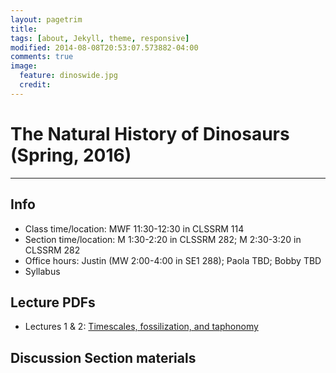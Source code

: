 ```yaml
---
layout: pagetrim
title: 
tags: [about, Jekyll, theme, responsive]
modified: 2014-08-08T20:53:07.573882-04:00
comments: true
image:
  feature: dinoswide.jpg
  credit:  
---
```

# The Natural History of Dinosaurs (Spring, 2016)

---

## Info
*	Class time/location: MWF 11:30-12:30 in CLSSRM 114
*	Section time/location: M 1:30-2:20 in CLSSRM 282; M 2:30-3:20 in CLSSRM 282
*	Office hours: Justin (MW 2:00-4:00 in SE1 288); Paola TBD; Bobby TBD 
*	Syllabus

## Lecture PDFs   

*	Lectures 1 & 2: [Timescales, fossilization, and taphonomy](http://jdyeakel.github.io/slides/dinos/01_02_Intro.pdf)   





## Discussion Section materials

 
